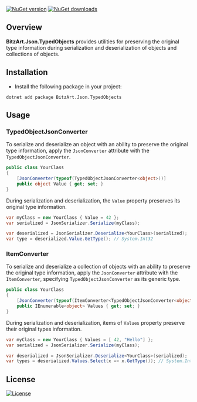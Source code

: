 [![NuGet version](https://img.shields.io/nuget/v/BitzArt.Json.TypedObjects.svg)](https://www.nuget.org/packages/BitzArt.Json.TypedObjects/)
[![NuGet downloads](https://img.shields.io/nuget/dt/BitzArt.Json.TypedObjects.svg)](https://www.nuget.org/packages/BitzArt.Json.TypedObjects/)

## Overview

**BitzArt.Json.TypedObjects**  provides utilities for preserving the original type information during serialization and deserialization of objects and collections of objects.

## Installation

- Install the following package in your project:

```
dotnet add package BitzArt.Json.TypedObjects
```

## Usage

### TypedObjectJsonConverter

To serialize and deserialize an object with an ability to preserve the original type information, 
apply the `JsonConverter` attribute with the `TypedObjectJsonConverter`.

```csharp
public class YourClass
{
	[JsonConverter(typeof(TypedObjectJsonConverter<object>))]
	public object Value { get; set; }
}
```

During serialization and deserialization, the `Value` property preserves its original type information.

```csharp
var myClass = new YourClass { Value = 42 };
var serialized = JsonSerializer.Serialize(myClass);

var deserialized = JsonSerializer.Deserialize<YourClass>(serialized);
var type = deserialized.Value.GetType(); // System.Int32
```

### ItemConverter

To serialize and deserialize a collection of objects with an ability to preserve the original type information, apply the `JsonConverter` attribute with the `ItemConverter`, specifying `TypedObjectJsonConverter` as its generic type.

```csharp
public class YourClass
{
	[JsonConverter(typeof(ItemConverter<TypedObjectJsonConverter<object>>))]
	public IEnumerable<object> Values { get; set; }
}
```

During serialization and deserialization, items of `Values` property preserve their original types information.

```csharp
var myClass = new YourClass { Values = [ 42, "Hello"] };
var serialized = JsonSerializer.Serialize(myClass);

var deserialized = JsonSerializer.Deserialize<YourClass>(serialized);
var types = deserialized.Values.Select(x => x.GetType()); // System.Int32, System.String
```

## License

[![License](https://img.shields.io/badge/mit-%230072C6?style=for-the-badge)](https://github.com/BitzArt/Miscellaneous/blob/main/LICENSE)
